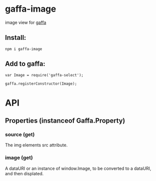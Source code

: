 gaffa-image
===========

image view for [gaffa](https://github.com/gaffa-tape/gaffa-js)

## Install:

    npm i gaffa-image
    
## Add to gaffa:

    var Image = require('gaffa-select');

    gaffa.registerConstructor(Image);

# API

## Properties (instanceof Gaffa.Property)

### source (get)

The img elements src attribute.

### image (get)

A dataURI or an instance of window.Image, to be converted to a dataURI, and then displated.
